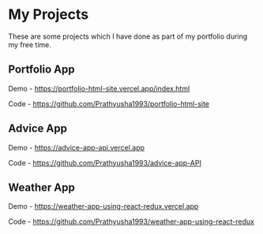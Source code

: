 # My Projects

These are some projects which I have done as part of my portfolio during my free time.


## Portfolio App

Demo - https://portfolio-html-site.vercel.app/index.html

Code - https://github.com/Prathyusha1993/portfolio-html-site

## Advice App

Demo - https://advice-app-api.vercel.app

Code - https://github.com/Prathyusha1993/advice-app-API

## Weather App

Demo - https://weather-app-using-react-redux.vercel.app

Code - https://github.com/Prathyusha1993/weather-app-using-react-redux
